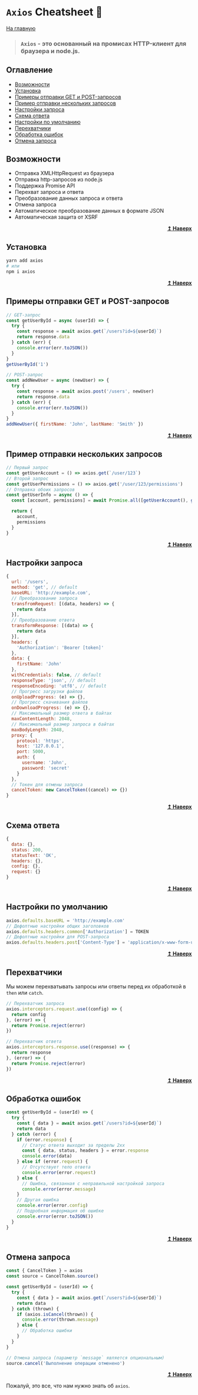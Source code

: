 # `Axios` Cheatsheet :metal:

[На главную](../README.md)

> ### `Axios` - это основанный на промисах HTTP-клиент для браузера и node.js.

## Оглавление

- [Возможности](#capabilities)
- [Установка](#install)
- [Примеры отправки GET и POST-запросов](#get)
- [Пример отправки нескольких запросов](#multiple)
- [Настройки запроса](#config)
- [Схема ответа](#schema)
- [Настройки по умолчанию](#defaults)
- [Перехватчики](#interceptors)
- [Обработка ошибок](#errors)
- [Отмена запроса](#cancel)

## Возможности <a name="capabilities"></a>

- Отправка XMLHttpRequest из браузера
- Отправка http-запросов из node.js
- Поддержка Promise API
- Перехват запроса и ответа
- Преобразование данных запроса и ответа
- Отмена запроса
- Автоматическое преобразование данных в формате JSON
- Автоматическая защита от XSRF

<div align="right">
  <b><a href="#">↥ Наверх</a></b>
</div>

## Установка <a name="install"></a>

```bash
yarn add axios
# или
npm i axios
```

<div align="right">
  <b><a href="#">↥ Наверх</a></b>
</div>

## Примеры отправки GET и POST-запросов <a name="get"></a>

```js
// GET-запрос
const getUserById = async (userId) => {
  try {
    const response = await axios.get(`/users?id=${userId}`)
    return response.data
  } catch (err) {
    console.error(err.toJSON())
  }
}
getUserById('1')

// POST-запрос
const addNewUser = async (newUser) => {
  try {
    const response = await axios.post('/users', newUser)
    return response.data
  } catch (err) {
    console.error(err.toJSON())
  }
}
addNewUser({ firstName: 'John', lastName: 'Smith' })
```

<div align="right">
  <b><a href="#">↥ Наверх</a></b>
</div>

## Пример отправки нескольких запросов <a name="multiple"></a>

```js
// Первый запрос
const getUserAccount = () => axios.get(`/user/123`)
// Второй запрос
const getUserPermissions = () => axios.get('/user/123/permissions')
// Отправка обоих запросов
const getUserInfo = async () => {
  const [account, permissions] = await Promise.all([getUserAccount(), getUserPermissions()])

  return {
    account,
    permissions
  }
}
```

<div align="right">
  <b><a href="#">↥ Наверх</a></b>
</div>

## Настройки запроса <a name="config"></a>

```js
{
  url: '/users',
  method: 'get', // default
  baseURL: 'http://example.com',
  // Преобразование запроса
  transfromRequest: [(data, headers) => {
    return data
  }],
  // Преобразование ответа
  transformResponse: [(data) => {
    return data
  }],
  headers: {
    'Authorization': 'Bearer [token]'
  },
  data: {
    firstName: 'John'
  },
  withCredentials: false, // default
  responseType: 'json', // default
  responseEncoding: 'utf8', // default
  // Прогресс загрузки файлов
  onUploadProgress: (e) => {},
  // Прогресс скачивания файлов
  onDownloadProgress: (e) => {},
  // Максимальный размер ответа в байтах
  maxContentLength: 2048,
  // Максимальный размер запроса в байтах
  maxBodyLength: 2048,
  proxy: {
    protocol: 'https',
    host: '127.0.0.1',
    port: 5000,
    auth: {
      username: 'John',
      password: 'secret'
    }
  },
  // Токен для отмены запроса
  cancelToken: new CancelToken((cancel) => {})
}
```

<div align="right">
  <b><a href="#">↥ Наверх</a></b>
</div>

## Схема ответа <a name="schema"></a>

```js
{
  data: {},
  status: 200,
  statusText: 'OK',
  headers: {},
  config: {},
  request: {}
}
```

<div align="right">
  <b><a href="#">↥ Наверх</a></b>
</div>

## Настройки по умолчанию <a name="defaults"></a>

```js
axios.defaults.baseURL = 'http://example.com'
// Дефолтные настройки общих заголовков
axios.defaults.headers.common['Authorization'] = TOKEN
// Дефолтные настройки для POST-запроса
axios.defaults.headers.post['Content-Type'] = 'application/x-www-form-urlencoded'
```

<div align="right">
  <b><a href="#">↥ Наверх</a></b>
</div>

## Перехватчики <a name="interceptors"></a>

Мы можем перехватывать запросы или ответы перед их обработкой в `then` или `catch`.

```js
// Перехватчик запроса
axios.interceptors.request.use((config) => {
  return config
}, (error) => {
  return Promise.reject(error)
})

// Перехватчик ответа
axios.interceptors.response.use((response) => {
  return response
}, (error) => {
  return Promise.reject(error)
})
```

<div align="right">
  <b><a href="#">↥ Наверх</a></b>
</div>

## Обработка ошибок <a name="errors"></a>

```js
const getUserById = (userId) => {
  try {
    const { data } = await axios.get(`/users?id=${userId}`)
    return data
  } catch (error) {
    if (error.response) {
      // Статус ответа выходит за пределы 2xx
      const { data, status, headers } = error.response
      console.error(data)
    } else if (error.request) {
      // Отсутствует тело ответа
      console.error(error.request)
    } else {
      // Ошибка, связанная с неправильной настройкой запроса
      console.error(error.message)
    }
    // Другая ошибка
    console.error(error.config)
    // Подробная информация об ошибке
    console.error(error.toJSON())
  }
}
```

<div align="right">
  <b><a href="#">↥ Наверх</a></b>
</div>

## Отмена запроса <a name="cancel"></a>

```js
const { CancelToken } = axios
const source = CancelToken.source()

const getUserById = (userId) => {
  try {
    const { data } = await axios.get(`/users?id=${userId}`)
    return data
  } catch (thrown) {
    if (axios.isCancel(thrown)) {
      console.error(thrown.message)
    } else {
      // Обработка ошибки
    }
  }
}

// Отмена запроса (параметр `message` является опциональным)
source.cancel('Выполнение операции отменено')
```

<div align="right">
  <b><a href="#">↥ Наверх</a></b>
</div>

Пожалуй, это все, что нам нужно знать об `axios`.